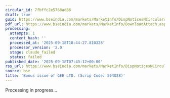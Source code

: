 ```yaml
---
circular_id: 7fbffc2e5768ad86
draft: true
guid: https://www.bseindia.com/markets/MarketInfo/DispNoticesNCirculars.aspx?Noticeid={2360A66D-901A-4E65-9908-9B8B1074A0DF}&noticeno=20250918-6&dt=09/18/2025&icount=6&totcount=63&flag=0
pdf_url: https://www.bseindia.com/markets/MarketInfo/DownloadAttach.aspx?id=20250918-6&attachedId=7943cc9c-7885-4e7f-a1a3-c1045e17ce01
processing:
  attempts: 1
  content_hash: ''
  processed_at: '2025-09-18T18:44:27.810328'
  processor_version: '2.0'
  stage: claude_failed
  status: failed
published_date: '2025-09-18T07:43:12+00:00'
rss_url: https://www.bseindia.com/markets/MarketInfo/DispNoticesNCirculars.aspx?Noticeid={2360A66D-901A-4E65-9908-9B8B1074A0DF}&noticeno=20250918-6&dt=09/18/2025&icount=6&totcount=63&flag=0
source: bse
title: 'Bonus issue of GEE LTD. (Scrip Code: 504028)'
---
```


Processing in progress...